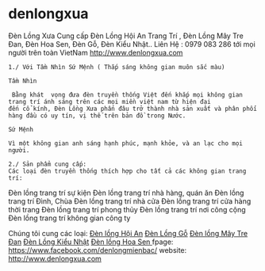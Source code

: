 # denlongxua
Đèn Lồng Xưa Cung cấp Đèn Lồng Hội An Trang Trí , Đèn Lồng Mây Tre Đan, Đèn Hoa Sen, Đèn Gỗ, Đèn Kiểu Nhật.. Liên Hệ : 0979 083 286 tới mọi người trên toàn VietNam http://www.denlongxua.com

    1./ Với Tầm Nhìn Sứ Mệnh ( Thắp sáng không gian muôn sắc màu)

    Tầm Nhìn
    
     Bằng khát  vọng đưa đèn truyền thống Việt đến khắp mọi không gian trang trí ánh sáng trên các mọi miền việt nam từ hiện đại                   đến cổ kính, Đèn Lồng Xưa phấn đâu trở thành nhà sản xuất và phân phối hàng đầu có uy tín, vị thế trên bản đồ trong Nước.

    Sứ Mệnh 

    Vì một không gian anh sáng hạnh phúc, mạnh khỏe, và an lạc cho mọi người.
    
    2./ Sản phẩm cung cấp:
    Các loại đèn truyền thống thích hợp cho tất cả các không gian trang trí:

Đèn lồng trang trí sự kiện 
Đèn lồng trang trí nhà hàng, quán ăn
Đèn lồng trang trí Đình, Chùa
Đèn lồng trang trí nhà cửa
Đèn lồng trang trí cửa hàng thời trang
Đèn lồng trang trí phong thủy
Đèn lồng trang trí nơi công cộng
Đèn lồng trang trí không gian công ty

Chúng tôi cung các loại:
       [Đèn lồng Hội An](http://www.denlongxua.com/index.php?route=product/category&path=59_64)
       [Đèn Lồng Gỗ](http://www.denlongxua.com/index.php?route=product/category&path=67)
       [Đèn lồng Mây Tre Đan](http://www.denlongxua.com/index.php?route=product/category&path=60)
       [Đèn Lồng Kiểu Nhật](http://www.denlongxua.com/index.php?route=product/category&path=63)
       [Đèn lồng Hoa Sen ](http://www.denlongxua.com/index.php?route=product/category&path=61)
fpage:  https://www.facebook.com/denlongmienbac/
website: http://www.denlongxua.com
